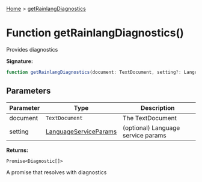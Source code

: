 [Home](../index.md) &gt; [getRainlangDiagnostics](./getrainlangdiagnostics_1.md)

# Function getRainlangDiagnostics()

Provides diagnostics

<b>Signature:</b>

```typescript
function getRainlangDiagnostics(document: TextDocument, setting?: LanguageServiceParams): Promise<Diagnostic[]>;
```

## Parameters

|  Parameter | Type | Description |
|  --- | --- | --- |
|  document | `TextDocument` | The TextDocument |
|  setting | [LanguageServiceParams](../interfaces/languageserviceparams.md) | (optional) Language service params |

<b>Returns:</b>

`Promise<Diagnostic[]>`

A promise that resolves with diagnostics

